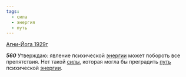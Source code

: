 ```yaml
---
tags:
  - сила
  - энергия
  - путь
---
```


[Агни-Йога 1929г](/agni/1929)

___560___
Утверждаю: явление психической [энергии](/tag/#энергия) может побороть все препятствия. Нет такой [силы](/tag/#сила), которая могла бы преградить [путь](/tag/#путь) психической [энергии](/tag/#энергия).